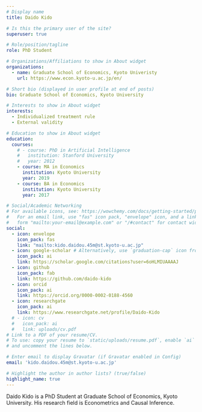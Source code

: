 ```yaml
---
# Display name
title: Daido Kido

# Is this the primary user of the site?
superuser: true

# Role/position/tagline
role: PhD Student

# Organizations/Affiliations to show in About widget
organizations:
  - name: Graduate School of Economics, Kyoto Univeristy
    url: https://www.econ.kyoto-u.ac.jp/en/

# Short bio (displayed in user profile at end of posts)
bio: Graduate School of Economics, Kyoto University

# Interests to show in About widget
interests:
  - Individualized treatment rule
  - External validity

# Education to show in About widget
education:
  courses:
    # - course: PhD in Artificial Intelligence
    #   institution: Stanford University
    #   year: 2012
    - course: MA in Economics
      institution: Kyoto University
      year: 2019
    - course: BA in Economics
      institution: Kyoto University
      year: 2017

# Social/Academic Networking
# For available icons, see: https://wowchemy.com/docs/getting-started/page-builder/#icons
#   For an email link, use "fas" icon pack, "envelope" icon, and a link in the
#   form "mailto:your-email@example.com" or "/#contact" for contact widget.
social:
  - icon: envelope
    icon_pack: fas
    link: "mailto:kido.daidou.45m@st.kyoto-u.ac.jp"
  - icon: google-scholar # Alternatively, use `graduation-cap` icon from `fas` icon pack
    icon_pack: ai
    link: https://scholar.google.com/citations?user=6oHLMIUAAAAJ
  - icon: github
    icon_pack: fab
    link: https://github.com/daido-kido
  - icon: orcid
    icon_pack: ai
    link: https://orcid.org/0000-0002-0188-4560
  - icon: researchgate
    icon_pack: ai
    link: https://www.researchgate.net/profile/Daido-Kido
  # - icon: cv
  #   icon_pack: ai
  #   link: uploads/cv.pdf
# Link to a PDF of your resume/CV.
# To use: copy your resume to `static/uploads/resume.pdf`, enable `ai` icons in `params.toml`,
# and uncomment the lines below.

# Enter email to display Gravatar (if Gravatar enabled in Config)
email: 'kido.daidou.45m@st.kyoto-u.ac.jp'

# Highlight the author in author lists? (true/false)
highlight_name: true
---
```


Daido Kido is a PhD Student at Graduate School of Economics, Kyoto University. His research field is Econometrics and Causal Inference.

<!-- {{< icon name="download" pack="fas" >}} Download my {{< staticref "uploads/cv.pdf" "newtab" >}}curriculum vitae{{< /staticref >}}. -->
